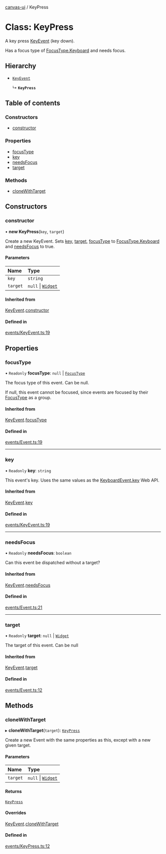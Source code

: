 [canvas-ui](../README.md) / KeyPress

# Class: KeyPress

A key press [KeyEvent](keyevent.md) (key down).

Has a focus type of [FocusType.Keyboard](../enums/focustype.md#keyboard) and needs focus.

## Hierarchy

- [`KeyEvent`](keyevent.md)

  ↳ **`KeyPress`**

## Table of contents

### Constructors

- [constructor](keypress.md#constructor)

### Properties

- [focusType](keypress.md#focustype)
- [key](keypress.md#key)
- [needsFocus](keypress.md#needsfocus)
- [target](keypress.md#target)

### Methods

- [cloneWithTarget](keypress.md#clonewithtarget)

## Constructors

### constructor

• **new KeyPress**(`key`, `target`)

Create a new KeyEvent. Sets [key](keypress.md#key), [target](keypress.md#target),
[focusType](keypress.md#focustype) to [FocusType.Keyboard](../enums/focustype.md#keyboard) and [needsFocus](keypress.md#needsfocus) to
true.

#### Parameters

| Name | Type |
| :------ | :------ |
| `key` | `string` |
| `target` | ``null`` \| [`Widget`](widget.md) |

#### Inherited from

[KeyEvent](keyevent.md).[constructor](keyevent.md#constructor)

#### Defined in

[events/KeyEvent.ts:19](https://github.com/playkostudios/canvas-ui/blob/9f91374/src/events/KeyEvent.ts#L19)

## Properties

### focusType

• `Readonly` **focusType**: ``null`` \| [`FocusType`](../enums/focustype.md)

The focus type of this event. Can be null.

If null, this event cannot be focused, since events are focused by their
[FocusType](../enums/focustype.md) as a group.

#### Inherited from

[KeyEvent](keyevent.md).[focusType](keyevent.md#focustype)

#### Defined in

[events/Event.ts:19](https://github.com/playkostudios/canvas-ui/blob/9f91374/src/events/Event.ts#L19)

___

### key

• `Readonly` **key**: `string`

This event's key. Uses the same values as the
[KeyboardEvent.key](https://developer.mozilla.org/en-US/docs/Web/API/KeyboardEvent/key/Key_Values)
Web API.

#### Inherited from

[KeyEvent](keyevent.md).[key](keyevent.md#key)

#### Defined in

[events/KeyEvent.ts:19](https://github.com/playkostudios/canvas-ui/blob/9f91374/src/events/KeyEvent.ts#L19)

___

### needsFocus

• `Readonly` **needsFocus**: `boolean`

Can this event be dispatched without a target?

#### Inherited from

[KeyEvent](keyevent.md).[needsFocus](keyevent.md#needsfocus)

#### Defined in

[events/Event.ts:21](https://github.com/playkostudios/canvas-ui/blob/9f91374/src/events/Event.ts#L21)

___

### target

• `Readonly` **target**: ``null`` \| [`Widget`](widget.md)

The target of this event. Can be null

#### Inherited from

[KeyEvent](keyevent.md).[target](keyevent.md#target)

#### Defined in

[events/Event.ts:12](https://github.com/playkostudios/canvas-ui/blob/9f91374/src/events/Event.ts#L12)

## Methods

### cloneWithTarget

▸ **cloneWithTarget**(`target`): [`KeyPress`](keypress.md)

Create a new Event with the same properties as this, except with a new
given target.

#### Parameters

| Name | Type |
| :------ | :------ |
| `target` | ``null`` \| [`Widget`](widget.md) |

#### Returns

[`KeyPress`](keypress.md)

#### Overrides

[KeyEvent](keyevent.md).[cloneWithTarget](keyevent.md#clonewithtarget)

#### Defined in

[events/KeyPress.ts:12](https://github.com/playkostudios/canvas-ui/blob/9f91374/src/events/KeyPress.ts#L12)
